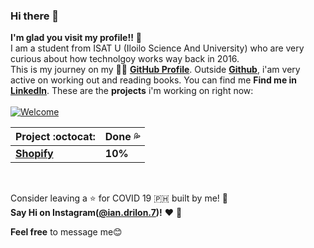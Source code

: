 ### Hi there 👋

**I'm glad you visit my profile!!** :star_struck: <br> I am a student from ISAT U (Iloilo Science And University) who are very curious about how technolgoy works way back in 2016. <br> This is my journey on my :running_man: [**GitHub Profile**](https://github.com/zneret03?tab=repositories). Outside [**Github**](https://github.com/zneret03), i'am very active on working out and reading books.
You can find me **Find me in** [**LinkedIn**](https://www.linkedin.com/in/ian-drilon-952a37179/). These are the **projects** i'm working on right now:
<br>
<br>
[![Welcome](https://img.shields.io/badge/PRs-welcome-brightgreen.svg?style=flat&logo=github)](https://github.com/zneret03)

|      Project :octocat:   | Done :sweat_drops: | 
|---------------|------------|
|[**Shopify**](https://github.com/zneret03/Shopify) | **10%** |

<br>

Consider leaving a :star: for COVID 19 :philippines: built by me! :hugs: <br>
**Say Hi on Instagram([@ian.drilon.7](https://www.instagram.com/ian.drilon.7/))!** :heart: 💬

**Feel free** to message me:blush:
